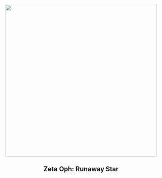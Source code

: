 
<p align="center"><img src="https://apod.nasa.gov/apod/image/2401/ZetaOph_spitzer_960.jpg" width="500" height="500"></p>
<h2 align="center"> Zeta Oph: Runaway Star </h2>
